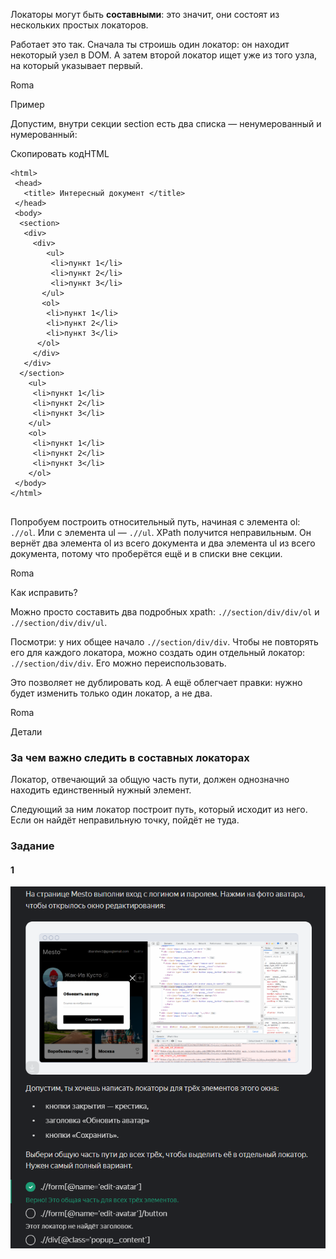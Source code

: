 Локаторы могут быть **составными**: это значит, они состоят из нескольких простых локаторов.

Работает это так. Сначала ты строишь один локатор: он находит некоторый узел в DOM. А затем второй локатор ищет уже из того узла, на который указывает первый.

Roma

Пример

Допустим, внутри секции section есть два списка — ненумерованный и нумерованный:

Скопировать кодHTML

```
<html>
 <head>
   <title> Интересный документ </title>
 </head>
 <body>
  <section>
   <div>
     <div>
        <ul>
         <li>пункт 1</li>
         <li>пункт 2</li>
         <li>пункт 3</li>
       </ul>
       <ol>
        <li>пункт 1</li>
        <li>пункт 2</li>
        <li>пункт 3</li>
      </ol>
     </div>
   </div>
  </section>
    <ul>
     <li>пункт 1</li>
     <li>пункт 2</li>
     <li>пункт 3</li>
    </ul>
    <ol>
     <li>пункт 1</li>
     <li>пункт 2</li>
     <li>пункт 3</li>
    </ol>
 </body>
</html>
 
```

Попробуем построить относительный путь, начиная с элемента ol: `.//ol`. Или с элемента ul — `.//ul`. XPath получится неправильным. Он вернёт два элемента ol из всего документа и два элемента ul из всего документа, потому что проберётся ещё и в списки вне секции.

Roma

Как исправить?

Можно просто составить два подробных xpath: `.//section/div/div/ol` и `.//section/div/div/ul`.

Посмотри: у них общее начало `.//section/div/div`. Чтобы не повторять его для каждого локатора, можно создать один отдельный локатор: `.//section/div/div`. Его можно переиспользовать.

Это позволяет не дублировать код. А ещё облегчает правки: нужно будет изменить только один локатор, а не два.

Roma

Детали

### За чем важно следить в составных локаторах

Локатор, отвечающий за общую часть пути, должен однозначно находить единственный нужный элемент.

Следующий за ним локатор построит путь, который исходит из него. Если он найдёт неправильную точку, пойдёт не туда.

### Задание
#### 1
![img_12.png](img%2Fimg_12.png)
